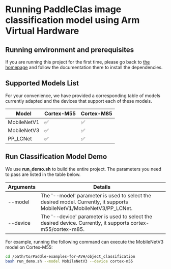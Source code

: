 # Running PaddleClas image classification model using Arm Virtual Hardware

## Running environment and prerequisites

If you are running this project for the first time, please go back to [the homepage](../README.md) and follow the
documentation there to install the dependencies.

## Supported Models List

For your convenience, we have provided a corresponding table of models currently adapted and the devices that support each of these models.

| Model       | Cortex-M55 | Cortex-M85 | 
|-------------|------------|------------|
| MobileNetV1 | ✅          | ✅          | 
| MobileNetV3 | ✅          | ✅          | 
| PP_LCNet    | ✅          | ✅          | 

## Run Classification Model Demo

We use **run_demo.sh** to build the entire project. The parameters you need to pass are listed in the table below.

| Arguments | Details                                                                                                               |
|-----------|-----------------------------------------------------------------------------------------------------------------------|
| --model   | The '--model' parameter is used to select the desired model. Currently, it supports MobileNetV1/MobileNetV3/PP_LCNet. |
| --device  | The '--device' parameter is used to select the desired device. Currently, it supports cortex-m55/cortex-m85.          |

For example, running the following command can execute the MobileNetV3 model on Cortex-M55:

```bash
cd /path/to/Paddle-examples-for-AVH/object_classification
bash run_demo.sh --model MobileNetV3 --device cortex-m55
```